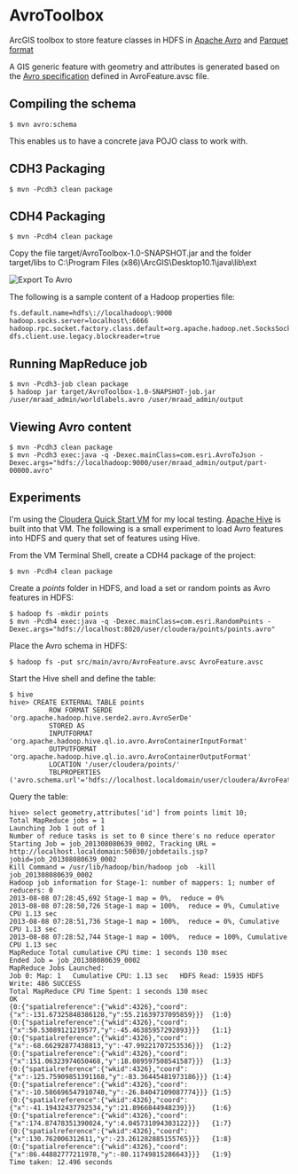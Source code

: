AvroToolbox
===========

ArcGIS toolbox to store feature classes in HDFS in [Apache Avro](http://avro.apache.org) and [Parquet format](http://parquet.io)

A GIS generic feature with geometry and attributes is generated based on the [Avro specification](http://avro.apache.org/docs/current/spec.html) defined in AvroFeature.avsc file.

## Compiling the schema

    $ mvn avro:schema

This enables us to have a concrete java POJO class to work with.

## CDH3 Packaging

    $ mvn -Pcdh3 clean package

## CDH4 Packaging

    $ mvn -Pcdh4 clean package

Copy the file target/AvroToolbox-1.0-SNAPSHOT.jar and the folder target/libs to C:\Program Files (x86)\ArcGIS\Desktop10.1\java\lib\ext

![Export To Avro](https://dl.dropboxusercontent.com/u/2193160/ExportToAvro.png "Export To Avro")

The following is a sample content of a Hadoop properties file:

    fs.default.name=hdfs\://localhadoop\:9000
    hadoop.socks.server=localhost\:6666
    hadoop.rpc.socket.factory.class.default=org.apache.hadoop.net.SocksSocketFactory
    dfs.client.use.legacy.blockreader=true

## Running MapReduce job

    $ mvn -Pcdh3-job clean package
    $ hadoop jar target/AvroToolbox-1.0-SNAPSHOT-job.jar /user/mraad_admin/worldlabels.avro /user/mraad_admin/output

## Viewing Avro content

    $ mvn -Pcdh3 clean package
    $ mvn -Pcdh3 exec:java -q -Dexec.mainClass=com.esri.AvroToJson -Dexec.args="hdfs://localhadoop:9000/user/mraad_admin/output/part-00000.avro"

## Experiments

I'm using the [Cloudera Quick Start VM](http://www.cloudera.com/content/support/en/downloads/download-components/download-products.html?productID=F6mO278Rvo) for my local testing.
[Apache Hive](http://hive.apache.org/) is built into that VM.
The following is a small experiment to load Avro features into HDFS and query that set of features using Hive.

From the VM Terminal Shell, create a CDH4 package of the project:

    $ mvn -Pcdh4 clean package

Create a *points* folder in HDFS, and load a set or random points as Avro features in HDFS:

    $ hadoop fs -mkdir points
    $ mvn -Pcdh4 exec:java -q -Dexec.mainClass=com.esri.RandomPoints -Dexec.args="hdfs://localhost:8020/user/cloudera/points/points.avro"

Place the Avro schema in HDFS:

    $ hadoop fs -put src/main/avro/AvroFeature.avsc AvroFeature.avsc

Start the Hive shell and define the table:

    $ hive
    hive> CREATE EXTERNAL TABLE points
              ROW FORMAT SERDE 'org.apache.hadoop.hive.serde2.avro.AvroSerDe'
              STORED AS
              INPUTFORMAT  'org.apache.hadoop.hive.ql.io.avro.AvroContainerInputFormat'
              OUTPUTFORMAT 'org.apache.hadoop.hive.ql.io.avro.AvroContainerOutputFormat'
              LOCATION '/user/cloudera/points/'
              TBLPROPERTIES ('avro.schema.url'='hdfs://localhost.localdomain/user/cloudera/AvroFeature.avsc');

Query the table:

    hive> select geometry,attributes['id'] from points limit 10;
    Total MapReduce jobs = 1
    Launching Job 1 out of 1
    Number of reduce tasks is set to 0 since there's no reduce operator
    Starting Job = job_201308080639_0002, Tracking URL = http://localhost.localdomain:50030/jobdetails.jsp?jobid=job_201308080639_0002
    Kill Command = /usr/lib/hadoop/bin/hadoop job  -kill job_201308080639_0002
    Hadoop job information for Stage-1: number of mappers: 1; number of reducers: 0
    2013-08-08 07:28:45,692 Stage-1 map = 0%,  reduce = 0%
    2013-08-08 07:28:50,726 Stage-1 map = 100%,  reduce = 0%, Cumulative CPU 1.13 sec
    2013-08-08 07:28:51,736 Stage-1 map = 100%,  reduce = 0%, Cumulative CPU 1.13 sec
    2013-08-08 07:28:52,744 Stage-1 map = 100%,  reduce = 100%, Cumulative CPU 1.13 sec
    MapReduce Total cumulative CPU time: 1 seconds 130 msec
    Ended Job = job_201308080639_0002
    MapReduce Jobs Launched:
    Job 0: Map: 1   Cumulative CPU: 1.13 sec   HDFS Read: 15935 HDFS Write: 486 SUCCESS
    Total MapReduce CPU Time Spent: 1 seconds 130 msec
    OK
    {0:{"spatialreference":{"wkid":4326},"coord":{"x":-131.67325848386128,"y":55.21639737095859}}}	{1:0}
    {0:{"spatialreference":{"wkid":4326},"coord":{"x":50.53089121219577,"y":-45.46385957292893}}}	{1:1}
    {0:{"spatialreference":{"wkid":4326},"coord":{"x":-68.66292877438813,"y":-47.99221707253536}}}	{1:2}
    {0:{"spatialreference":{"wkid":4326},"coord":{"x":151.06323974650468,"y":18.089597508541587}}}	{1:3}
    {0:{"spatialreference":{"wkid":4326},"coord":{"x":-125.75909851391168,"y":-83.36445481973186}}}	{1:4}
    {0:{"spatialreference":{"wkid":4326},"coord":{"x":-10.586696547910748,"y":-26.84047109087774}}}	{1:5}
    {0:{"spatialreference":{"wkid":4326},"coord":{"x":-41.19432437792534,"y":21.8966844948239}}}	{1:6}
    {0:{"spatialreference":{"wkid":4326},"coord":{"x":174.87478351390024,"y":4.045731094303122}}}	{1:7}
    {0:{"spatialreference":{"wkid":4326},"coord":{"x":130.762006312611,"y":-23.261282885155765}}}	{1:8}
    {0:{"spatialreference":{"wkid":4326},"coord":{"x":86.44882777211978,"y":-80.11749815286643}}}	{1:9}
    Time taken: 12.496 seconds
